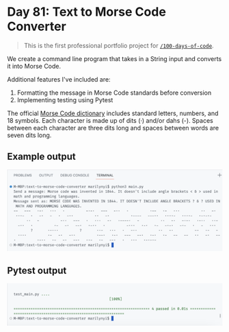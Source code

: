 # Day 81: Text to Morse Code Converter

>This is the first professional portfolio project for [`/100-days-of-code`](https://github.com/marilynyi/100-days-of-code-python/tree/main). 

We create a command line program that takes in a String input and converts it into Morse Code.

Additional features I've included are:
1. Formatting the message in Morse Code standards before conversion
2. Implementing testing using Pytest

The official [Morse Code dictionary](https://en.wikipedia.org/wiki/Morse_code) includes standard letters, numbers, and 18 symbols. Each character is made up of dits (·) and/or dahs (-). Spaces between each character are three dits long and spaces between words are seven dits long.

## Example output

<img src="output.png" alt="morse code project output" width=700>

## Pytest output

<img src="pytest_output.png" alt="pytest output" width=700>